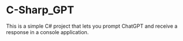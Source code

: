 # C-Sharp_GPT
This is a simple C# project that lets you prompt ChatGPT and receive a response in a console application.
